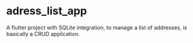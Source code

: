 # adress_list_app

A flutter project with SQLite integration, to manage a list of addresses, is basically a CRUD application.
